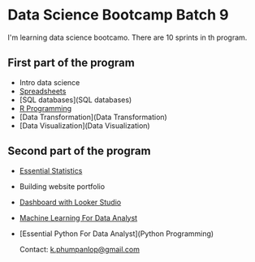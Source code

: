 # Data Science Bootcamp Batch 9

I'm learning data science bootcamo. There are 10 sprints in th program.

## First part of the program

- Intro data science
- [Spreadsheets](Spreadsheets)
- [SQL databases](SQL databases)
- [R Programming](R_programming)
- [Data Transformation](Data Transformation)
- [Data Visualization](Data Visualization)

## Second part of the program

- [Essential Statistics](Statistics)
- Building website portfolio
- [Dashboard with Looker Studio](Dashboard)
- [Machine Learning For Data Analyst](Machine_Learning)
- [Essential Python For Data Analyst](Python Programming)

  Contact: k.phumpanlop@gmail.com
